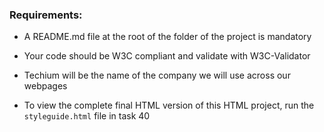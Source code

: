 ### Requirements:
- A README.md file at the root of the folder of the project is mandatory

- Your code should be W3C compliant and validate with W3C-Validator

- Techium will be the name of the company we will use across our webpages

- To view the complete final HTML version of this HTML project, run the `styleguide.html` file in task 40